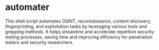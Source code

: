 # automater
This shell script automates OSINT, reconnaissance, content discovery, fingerprinting, and exploitation tasks by leveraging various tools and grepping methods. It helps streamline and accelerate repetitive security testing processes, saving time and improving efficiency for penetration testers and security researchers.
